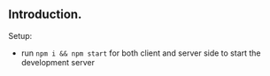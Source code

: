 

## Introduction.

Setup:
- run ```npm i && npm start``` for both client and server side to start the development server

